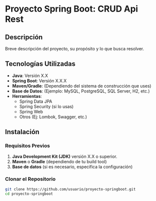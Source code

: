 # Proyecto Spring Boot: **CRUD Api Rest**

## Descripción
Breve descripción del proyecto, su propósito y lo que busca resolver.

## Tecnologías Utilizadas
- **Java**: Versión X.X
- **Spring Boot**: Versión X.X.X
- **Maven/Gradle**: (Dependiendo del sistema de construcción que uses)
- **Base de Datos**: (Ejemplo: MySQL, PostgreSQL, SQL Server, H2, etc.)
- **Herramientas**: 
  - Spring Data JPA
  - Spring Security (si lo usas)
  - Spring Web
  - Otros (Ej: Lombok, Swagger, etc.)

## Instalación

### Requisitos Previos
1. **Java Development Kit (JDK)**  versión X.X o superior.
2. **Maven** o **Gradle** (dependiendo de tu build tool)
3. **Base de datos** (si es necesario, especifica la configuración)

### Clonar el Repositorio
```bash
git clone https://github.com/usuario/proyecto-springboot.git
cd proyecto-springboot
